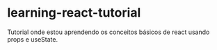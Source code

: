 # learning-react-tutorial

Tutorial onde estou aprendendo os conceitos básicos de react usando props e useState.
